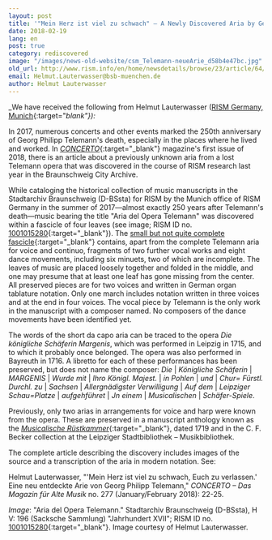 ```yaml
---
layout: post
title: '"Mein Herz ist viel zu schwach" – A Newly Discovered Aria by Georg Philipp Telemann'
date: 2018-02-19
lang: en
post: true
category: rediscovered
image: "/images/news-old-website/csm_Telemann-neueArie_d58b4e47bc.jpg"
old_url: http://www.rism.info/en/home/newsdetails/browse/23/article/64/mein-herz-ist-viel-zu-schwach-a-newly-discovered-aria-by-georg-philipp-telemann.html
email: Helmut.Lauterwasser@bsb-muenchen.de
author: Helmut Lauterwasser
---
```


_We have received the following from Helmut Lauterwasser ([RISM Germany, Munich](http://de.rism.info/en/home.html){:target="_blank"}):_

In 2017, numerous concerts and other events marked the 250th anniversary of Georg Philipp Telemann's death, especially in the places where he lived and worked. In [_CONCERTO_](http://concerto-magazin.de/index.php/aktuelle-ausgabe/items/concerto-das-magazin-fuer-alte-musik-nr-277-januarfebruar-2018.html){:target="_blank"} magazine's first issue of 2018, there is an article about a previously unknown aria from a lost Telemann opera that was discovered in the course of RISM research last year in the Braunschweig City Archive.

While cataloging the historical collection of music manuscripts in the Stadtarchiv Braunschweig (D-BSsta) for RISM by the Munich office of RISM Germany in the summer of 2017—almost exactly 250 years after Telemann's death—music bearing the title "Aria del Opera Telemann" was discovered within a fascicle of four leaves (see image; RISM ID no. [1001015280](https://opac.rism.info/search?id=1001015280&Language=en){:target="_blank"}). The [small but not quite complete fascicle](https://opac.rism.info/search?id=1001007507&Language=en){:target="_blank"} contains, apart from the complete Telemann aria for voice and continuo, fragments of two further vocal works and eight dance movements, including six minuets, two of which are incomplete. The leaves of music are placed loosely together and folded in the middle, and one may presume that at least one leaf has gone missing from the center. All preserved pieces are for two voices and written in German organ tablature notation. Only one march includes notation written in three voices and at the end in four voices. The vocal piece by Telemann is the only work in the manuscript with a composer named. No composers of the dance movements have been identified yet.

The words of the short da capo aria can be traced to the opera _Die königliche Schäferin Margenis_, which was performed in Leipzig in 1715, and to which it probably once belonged. The opera was also performed in Bayreuth in 1716. A libretto for each of these performances has been preserved, but does not name the composer: _Die_ \| _Königliche Schäferin_ \| _MARGENIS_ \| _Wurde mit_ \| _Ihro Königl. Majest._ \| _in Pohlen_ \| _und_ \| _Chur= Fürstl. Durchl. zu_ \| _Sachsen_ \| _Allergnädigster Verwilligung_ \| _Auf dem_ \| _Leipziger Schau=Platze_ \| _aufgehführet_ \| _Jn einem_ \| _Musicalischen_ \| _Schäfer-Spiele_.

Previously, only two arias in arrangements for voice and harp were known from the opera. These are preserved in a manuscript anthology known as the [_Musicalische Rüstkammer_](https://opac.rism.info/search?id=225005168&Language=en){:target="_blank"}, dated 1719 and in the C. F. Becker collection at the Leipziger Stadtbibliothek – Musikbibliothek.

The complete article describing the discovery includes images of the source and a transcription of the aria in modern notation. See:

Helmut Lauterwasser, "'Mein Herz ist viel zu schwach, Euch zu verlassen.' Eine neu entdeckte Arie von Georg Philipp Telemann," _CONCERTO – Das Magazin für Alte Musik_ no. 277 (January/February 2018): 22-25.

_Image_: "Aria del Opera Telemann." Stadtarchiv Braunschweig (D-BSsta), H V: 196 (Sacksche Sammlung) "Jahrhundert XVII"; RISM ID no. [1001015280](https://opac.rism.info/search?id=1001015280&Language=en){:target="_blank"}. Image courtesy of Helmut Lauterwasser.
